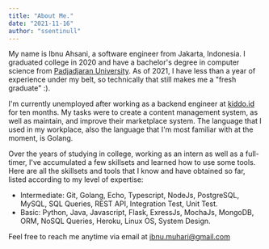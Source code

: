 ```yaml
---
title: "About Me."
date: "2021-11-16"
author: "ssentinull"
---
```


My name is Ibnu Ahsani, a software engineer from Jakarta, Indonesia. I graduated college in 2020 and have a bachelor's degree in computer science from [Padjadjaran University](https://www.unpad.ac.id/). As of 2021, I have less than a year of experience under my belt, so technically that still makes me a "fresh graduate" :).

I'm currently unemployed after working as a backend engineer at [kiddo.id](https://kiddo.id/) for ten months. My tasks were to create a content management system, as well as maintain, and improve their marketplace system. The language that I used in my workplace, also the language that I'm most familiar with at the moment, is Golang.

Over the years of studying in college, working as an intern as well as a full-timer, I've accumulated a few skillsets and learned how to use some tools. Here are all the skillsets and tools that I know and have obtained so far, listed according to my level of expertise:

- Intermediate: Git, Golang, Echo, Typescript, NodeJs, PostgreSQL, MySQL, SQL Queries, REST API, Integration Test, Unit Test.
- Basic: Python, Java, Javascript, Flask, ExressJs, MochaJs, MongoDB, ORM, NoSQL Queries, Heroku, Linux OS, System Design.

Feel free to reach me anytime via email at ibnu.muhari@gmail.com
